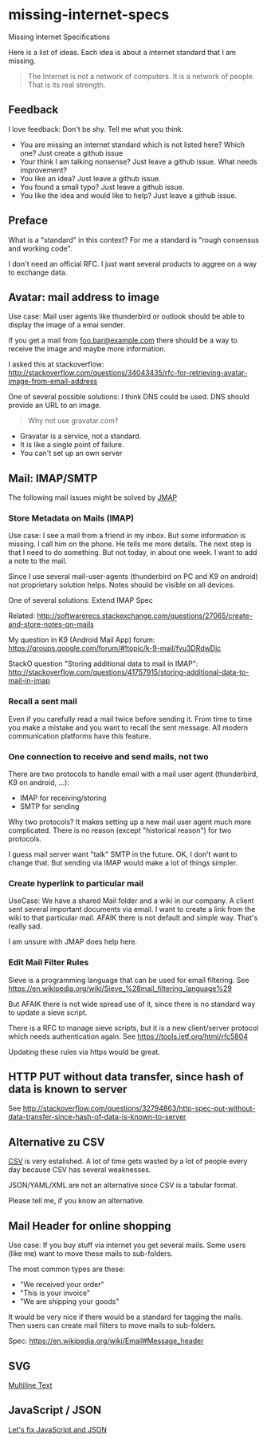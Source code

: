 # missing-internet-specs
Missing Internet Specifications

Here is a list of ideas. Each idea is about a internet standard that I am missing.

> The Internet is not a network of computers. It is a network of people. That is its real strength. 

## Feedback

I love feedback: Don't be shy. Tell me what you think.

 * You are missing an internet standard which is not listed here? Which one? Just create a github issue
 * Your think I am talking nonsense? Just leave a github issue. What needs improvement?
 * You like an idea? Just leave a github issue. 
 * You found a small typo? Just leave a github issue.
 * You like the idea and would like to help? Just leave a github issue.
 
## Preface

What is a "standard" in this context? For me a standard is "rough consensus and working code".

I don't need an official RFC. I just want several products to aggree on a way to exchange data.

## Avatar: mail address to image
Use case: Mail user agents like thunderbird or outlook should be able to display the image of a emai sender.

If you get a mail from foo.bar@example.com there should be a way to receive the image and maybe more information.

I asked this at stackoverflow: http://stackoverflow.com/questions/34043435/rfc-for-retrieving-avatar-image-from-email-address

One of several possible solutions: I think DNS could be used. DNS should provide an URL to an image.

> Why not use gravatar.com?

 * Gravatar is a service, not a standard.
 * It is like a single point of failure. 
 * You can't set up an own server

## Mail: IMAP/SMTP

The following mail issues might be solved by [JMAP](https://github.com/jmapio/jmap)

### Store Metadata on Mails (IMAP)


Use case: I see a mail from a friend in my inbox. But some information is missing. I call him on the phone. He tells me more details. The next step is that I need to do something. But not today, in about one week. I want to add a note to the mail.

Since I use several mail-user-agents (thunderbird on PC and K9 on android) not proprietary solution helps. Notes should be visible on all devices.

One of several solutions: Extend IMAP Spec

Related: http://softwarerecs.stackexchange.com/questions/27065/create-and-store-notes-on-mails

My question in K9 (Android Mail App) forum: https://groups.google.com/forum/#!topic/k-9-mail/fvu3DRdwDic

StackO question "Storing additional data to mail in IMAP": http://stackoverflow.com/questions/41757915/storing-additional-data-to-mail-in-imap

### Recall a sent mail

Even if you carefully read a mail twice before sending it. From time to time you make a mistake and you want
to recall the sent message. All modern communication platforms have this feature.

### One connection to receive and send mails, not two

There are two protocols to handle email with a mail user agent (thunderbird, K9 on android, ...):

 * IMAP for receiving/storing
 * SMTP for sending
 
Why two protocols? It makes setting up a new mail user agent much more complicated. There is no reason (except "historical reason") for two protocols. 

I guess mail server want "talk" SMTP in the future. OK, I don't want to change that. But sending via IMAP would make a lot of things simpler.

### Create hyperlink to particular mail

UseCase: We have a shared Mail folder and a wiki in our company. A client sent several important documents via email. I want to create a link from the wiki to that particular mail. AFAIK there is not default and simple way. That's really sad.

I am unsure with JMAP does help here.

### Edit Mail Filter Rules

Sieve is a programming language that can be used for email filtering. See https://en.wikipedia.org/wiki/Sieve_%28mail_filtering_language%29

But AFAIK there is not wide spread use of it, since there is no standard way to update a sieve script.

There is a RFC to manage sieve scripts, but it is a new client/server protocol which needs authentication again. See https://tools.ietf.org/html/rfc5804


Updating these rules via https would be great.

## HTTP PUT without data transfer, since hash of data is known to server

See http://stackoverflow.com/questions/32794863/http-spec-put-without-data-transfer-since-hash-of-data-is-known-to-server

## Alternative zu CSV

[CSV](https://en.wikipedia.org/wiki/Comma-separated_values) is very estalished. A lot of time gets wasted by a lot of people every day because CSV has several weaknesses.

JSON/YAML/XML are not an alternative since CSV is a tabular format.

Please tell me, if you know an alternative.


## Mail Header for online shopping

Use case: If you buy stuff via internet you get several mails. Some users (like me) want to move these mails to sub-folders.


The most common types are these:

  * "We received your order"
  * "This is your invoice"
  * "We are shipping your goods"

It would be very nice if there would be a standard for tagging the mails.
Then users can create mail filters to move mails to sub-folders.

Spec: https://en.wikipedia.org/wiki/Email#Message_header

## SVG
[Multiline Text](https://stackoverflow.com/questions/58750651/multiline-text-in-svg)

## JavaScript / JSON

[Let's fix JavaScript and JSON](https://github.com/guettli/lets-fix-js)
